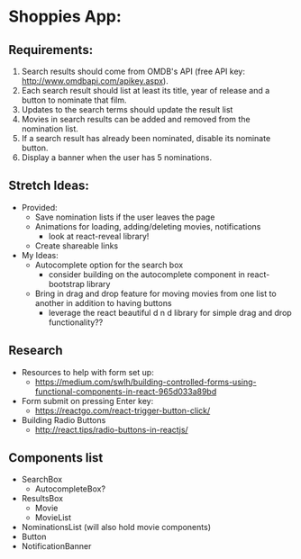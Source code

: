 # Shoppies App:

## Requirements: 
1. Search results should come from OMDB's API (free API key: http://www.omdbapi.com/apikey.aspx).
2. Each search result should list at least its title, year of release and a button to nominate that film.
3. Updates to the search terms should update the result list
4. Movies in search results can be added and removed from the nomination list.
5. If a search result has already been nominated, disable its nominate button.
6. Display a banner when the user has 5 nominations.

## Stretch Ideas: 
* Provided: 
  * Save nomination lists if the user leaves the page
  * Animations for loading, adding/deleting movies, notifications
    * look at react-reveal library!
  * Create shareable links
* My Ideas: 
  * Autocomplete option for the search box
    * consider building on the autocomplete component in react-bootstrap library 
  * Bring in drag and drop feature for moving movies from one list to another in addition to having buttons
    * leverage the react beautiful d n d library for simple drag and drop functionality??

## Research 
* Resources to help with form set up: 
  - https://medium.com/swlh/building-controlled-forms-using-functional-components-in-react-965d033a89bd
* Form submit on pressing Enter key:
  - https://reactgo.com/react-trigger-button-click/
* Building Radio Buttons
  - http://react.tips/radio-buttons-in-reactjs/

## Components list
* SearchBox
  * AutocompleteBox?
* ResultsBox
  * Movie
  * MovieList
* NominationsList (will also hold movie components)
* Button
* NotificationBanner  